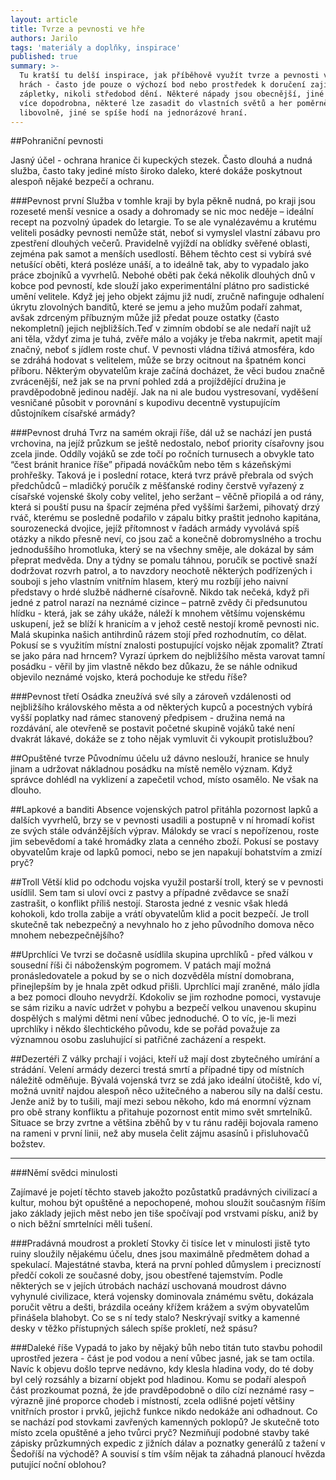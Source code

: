 ```yaml
---
layout: article
title: Tvrze a pevnosti ve hře
authors: Jarilo
tags: 'materiály a doplňky, inspirace'
published: true
summary: >-
  Tu kratší tu delší inspirace, jak příběhově využít tvrze a pevnosti ve vašich
  hrách - často jde pouze o výchozí bod nebo prostředek k doručení zajímavé
  zápletky, nikoli středobod dění. Některé nápady jsou obecnější, jiné popsané
  více dopodrobna, některé lze zasadit do vlastních světů a her poměrně
  libovolně, jiné se spíše hodí na jednorázové hraní.
---
```

##Pohraniční pevnosti

Jasný účel - ochrana hranice či kupeckých stezek. Často dlouhá a nudná služba, často taky jediné místo široko daleko, které dokáže poskytnout alespoň nějaké bezpečí a ochranu.

###Pevnost první
Služba v tomhle kraji by byla pěkně nudná, po kraji jsou rozeseté menší vesnice a osady a dohromady se nic moc neděje – ideální recept na pozvolný úpadek do letargie. To se ale vynalézavému a krutému veliteli posádky pevnosti nemůže stát, neboť si vymyslel vlastní zábavu pro zpestření dlouhých večerů. Pravidelně vyjíždí na oblídky svěřené oblasti, zejména pak samot a menších usedlostí. Během těchto cest si vybírá své netušící oběti, která posléze unáší, a to ideálně tak, aby to vypadalo jako práce zbojníků a vyvrhelů. Nebohé oběti pak čeká několik dlouhých dnů v kobce pod pevností, kde slouží jako experimentální plátno pro sadistické umění velitele. Když jej jeho objekt zájmu již nudí, zručně nafinguje odhalení úkrytu zlovolných banditů, které se jemu a jeho mužům podaří zahmat, avšak zdrceným příbuzným může již předat pouze ostatky (často nekompletní) jejich nejbližších.Teď v zimním období se ale nedaří najít už ani těla, vždyť zima je tuhá, zvěře málo a vojáky je třeba nakrmit, apetit mají značný, neboť s jídlem roste chuť. V pevnosti vládna tíživá atmosféra, kdo se zdráhá hodovat s velitelem, může se brzy ocitnout na špatném konci příboru. Některým obyvatelům kraje začíná docházet, že věci budou značně zvrácenější, než jak se na první pohled zdá a projíždějící družina je pravděpodobně jedinou nadějí. Jak na ni ale budou vystresovaní, vyděšení vesničané působit v porovnání s kupodivu decentně vystupujícím důstojníkem císařské armády?

###Pevnost druhá
Tvrz na samém okraji říše, dál už se nachází jen pustá vrchovina, na jejíž průzkum se ještě nedostalo, neboť priority císařovny jsou zcela jinde. Oddíly vojáků se zde točí po ročních turnusech a obvykle tato “čest bránit hranice říše” připadá nováčkům nebo těm s kázeňskými prohřešky. Taková je i poslední rotace, která tvrz právě přebrala od svých předchůdců – mladičký poručík z měšťanské rodiny čerstvě vyřazený z císařské vojenské školy coby velitel, jeho seržant – věčně přiopilá a od rány, která si pouští pusu na špacír zejména před vyššími šaržemi, pihovatý drzý rváč, kterému se posledně podařilo v zápalu bitky praštit jednoho kapitána, sourozenecká dvojice, jejíž přítomnost v řadách armády vyvolává spíš otázky a nikdo přesně neví, co jsou zač a konečně dobromyslného a trochu jednoduššího hromotluka, který se na všechny směje, ale dokázal by sám přeprat medvěda. Dny a týdny se pomalu táhnou, poručík se poctivě snaží dodržovat rozvrh patrol, a to navzdory neochotě některých podřízených i souboji s jeho vlastním vnitřním hlasem, který mu rozbíjí jeho naivní představy o hrdé službě nádherné císařovně. Nikdo tak nečeká, když při jedné z patrol narazí na neznámé cizince – patrně zvědy či předsunutou hlídku - která, jak se záhy ukáže, náleží k mnohem většímu vojenskému uskupení, jež se blíží k hranicím a v jehož cestě nestojí kromě pevnosti nic. Malá skupinka našich antihrdinů rázem stojí před rozhodnutím, co dělat. Pokusí se s využitím místní znalosti postupující vojsko nějak zpomalit? Ztratí se jako pára nad hrncem? Vyrazí úprkem do nejbližšího města varovat tamní posádku - věřil by jim vlastně někdo bez důkazu, že se náhle odnikud objevilo neznámé vojsko, která pochoduje ke středu říše?

###Pevnost třetí
Osádka zneužívá své síly a zároveň vzdálenosti od nejbližšího královského města a od některých kupců a pocestných vybírá vyšší poplatky nad rámec stanovený předpisem - družina nemá na rozdávání, ale otevřeně se postavit početné skupině vojáků také není dvakrát lákavé, dokáže se z toho nějak vymluvit či vykoupit protislužbou?

##Opuštěné tvrze
Původnímu účelu už dávno neslouží, hranice se hnuly jinam a udržovat nákladnou posádku na místě nemělo význam. Když správce dohlédl na vyklizení a zapečetil vchod, místo osamělo. Ne však na dlouho.


##Lapkové a banditi
Absence vojenských patrol přitáhla pozornost lapků a dalších vyvrhelů, brzy se v pevnosti usadili a postupně v ní hromadí kořist ze svých stále odvánžějších výprav. Málokdy se vrací s nepořízenou, roste jim sebevědomí a také hromádky zlata a cenného zboží. Pokusí se postavy obyvatelům kraje od lapků pomoci, nebo se jen napakují bohatstvím a zmizí pryč?
    
##Troll
Větší klid po odchodu vojska využil postarší troll, který se v pevnosti usídlil. Sem tam si uloví ovci z pastvy a případné zvědavce se snaží zastrašit, o konflikt příliš nestojí. Starosta jedné z vesnic však hledá kohokoli, kdo trolla zabije a vrátí obyvatelům klid a pocit bezpečí. Je troll skutečně tak nebezpečný a nevyhnalo ho z jeho původního domova něco mnohem nebezpečnějšího?
    
##Uprchlíci
Ve tvrzi se dočasně usídlila skupina uprchlíků - před válkou v sousední říši či náboženským pogromem. V patách mají možná pronásledovatele a pokud by se o nich dozvěděla místní domobrana, přinejlepším by je hnala zpět odkud přišli. Uprchlíci mají zraněné, málo jídla a bez pomoci dlouho nevydrží. Kdokoliv se jim rozhodne pomoci, vystavuje se sám riziku a navíc udržet v pohybu a bezpečí velkou unavenou skupinu dospělých s malými dětmi není vůbec jednoduché. O to víc, je-li mezi uprchlíky i někdo šlechtického původu, kde se pořád považuje za významnou osobu zasluhující si patřičné zacházení a respekt.
    

##Dezertéři
Z války prchají i vojáci, kteří už mají dost zbytečného umírání a strádání. Velení armády dezerci trestá smrtí a případné tipy od místních náležitě odměňuje. Bývalá vojenská tvrz se zdá jako ideální útočiště, kdo ví, možná uvnitř najdou alespoň něco užitečného a naberou síly na další cestu. Jenže aniž by to tušili, mají mezi sebou někoho, kdo má enormní význam pro obě strany konfliktu a přitahuje pozornost entit mimo svět smrtelníků. Situace se brzy zvrtne a většina zběhů by v tu ránu raději bojovala rameno na rameni v první linii, než aby musela čelit zájmu asasínů i přisluhovačů božstev.

***

###Němí svědci minulosti

Zajímavé je pojetí těchto staveb jakožto pozůstatků pradávných civilizací a kultur, mohou být opuštěné a nepochopené, mohou sloužit současným říším jako základy jejich měst nebo jen tiše spočívají pod vrstvami písku, aniž by o nich běžní smrtelníci měli tušení.

###Pradávná moudrost a prokletí
Stovky či tisíce let v minulosti jistě tyto ruiny sloužily nějakému účelu, dnes jsou maximálně předmětem dohad a spekulací. Majestátné stavba, která na první pohled důmyslem i precizností předčí cokoli ze současné doby, jsou obestřené tajemstvím. Podle některých se v jejích útrobách nachází uschovaná moudrost dávno vyhynulé civilizace, která vojensky dominovala známému světu, dokázala poručit větru a dešti, brázdila oceány křížem krážem a svým obyvatelům přinášela blahobyt. Co se s ní tedy stalo? Neskrývají svitky a kamenné desky v těžko přístupných sálech spíše prokletí, než spásu? 

###Daleké říše
Vypadá to jako by nějaký bůh nebo titán tuto stavbu pohodil uprostřed jezera - část je pod vodou a není vůbec jasné, jak se tam octila. Navíc k objevu došlo teprve nedávno, kdy klesla hladina vody, do té doby byl celý rozsáhly a bizarní objekt pod hladinou. Komu se podaří alespoň část prozkoumat pozná, že jde pravděpodobně o dílo cízí neznámé rasy – výrazně jiné proporce chodeb i místností, zcela odlišné pojetí většiny vnitřních prostor i prvků, jejichž funkce nikdo nedokáže ani odhadnout. Co se nachází pod stovkami zavřených kamenných poklopů? Je skutečně toto místo zcela opuštěné a jeho tvůrci pryč? Nezmiňují podobné stavby také zápisky průzkumných expedic z jižních dálav a poznatky generálů z tažení v Šedoříší na východě? A souvisí s tím vším nějak ta záhadná planoucí hvězda putující noční oblohou?